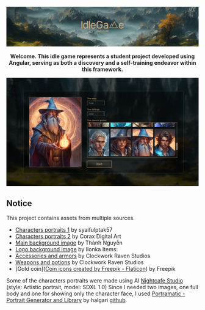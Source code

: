 <p align="center">
  <img src="https://github.com/BlackHyrr/IdleGame-Angular/blob/dev/src/assets/images/github/logo.png" alt="Logo for IdleGame-Angular"/>
</p>


<p align="center">
  <strong>Welcome. This idle game represents a student project developed using Angular, serving as both a discovery and a self-training endeavor within this framework.</strong>
</p>


<div align="center">
  <img width="704" alt="Game screenshot" src="https://github.com/BlackHyrr/IdleGame-Angular/blob/dev/src/assets/images/github/create-character.png">
</div>







## Notice

This project contains assets from multiple sources.
- [Characters portraits 1](https://pixabay.com/fr/users/syaifulptak57-17640534/?utm_source=link-attribution&utm_medium=referral&utm_campaign=image&utm_content=5758199) by syaifulptak57
- [Characters portraits 2](https://linktr.ee/coraxdigitalart) by Corax Digital Art
- [Main background image](https://pixabay.com/fr/users/thanh_nguyen_slq-21384332/?utm_source=link-attribution&utm_medium=referral&utm_campaign=image&utm_content=7877400) by Thành Nguyễn
- [Logo background image](https://pixabay.com/fr/users/plonk66-6333680/?utm_source=link-attribution&utm_medium=referral&utm_campaign=image&utm_content=3563931) by Ilonka
Items:
- [Accessories and armors](https://clockworkraven.itch.io/free-rpg-icon-pack-100-accessories-and-armor-clockwork-raven-studios) by Clockwork Raven Studios
- [Weapons and potions](https://clockworkraven.itch.io/free-rpg-icon-pack-100-weapons-and-po-clockwork-raven-studios) by Clockwork Raven Studios
- [Gold coin](<a href="https://www.flaticon.com/free-icons/coin" title="coin icons">Coin icons created by Freepik - Flaticon</a>) by Freepik

Some of the characters portraits were made using AI [Nightcafe Studio](https://creator.nightcafe.studio) (style: Artistic portrait, model: SDXL 1.0)
Since I needed two images, one full body and one for showing only the character face, I used [Portramatic - Portrait Generator and Library](https://www.nexusmods.com/pathfinderkingmaker/mods/247) by halgari [github](https://github.com/wabbajack-tools/portramatic).
